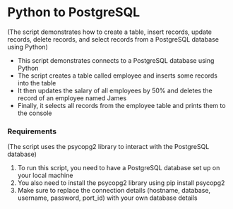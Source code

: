 # Python to PostgreSQL

(The script demonstrates how to create a table, insert records, update records, delete records, and select records from a PostgreSQL database using Python)

- This script demonstrates connects to a PostgreSQL database using Python
- The script creates a table called employee and inserts some records into the table
- It then updates the salary of all employees by 50% and deletes the record of an employee named James
- Finally, it selects all records from the employee table and prints them to the console


### Requirements

(The script uses the psycopg2 library to interact with the PostgreSQL database)

1. To run this script, you need to have a PostgreSQL database set up on your local machine
2. You also need to install the psycopg2 library using pip install psycopg2
3. Make sure to replace the connection details (hostname, database, username, password, port_id) with your own database details